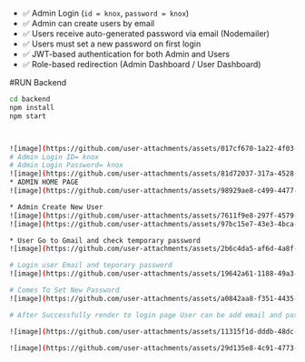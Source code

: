
- ✅ Admin Login (`id = knox`, `password = knox`)
- ✅ Admin can create users by email
- ✅ Users receive auto-generated password via email (Nodemailer)
- ✅ Users must set a new password on first login
- ✅ JWT-based authentication for both Admin and Users
- ✅ Role-based redirection (Admin Dashboard / User Dashboard)

#RUN Backend 
```bash
cd backend
npm install
npm start



![image](https://github.com/user-attachments/assets/017cf670-1a22-4f03-b0ff-5ad79a897ffe)
# Admin Login ID= knox
# Admin Login Password= knox
![image](https://github.com/user-attachments/assets/81d72037-317a-4528-9fe2-c2ebd7c2f575)
* ADMIN HOME PAGE 
![image](https://github.com/user-attachments/assets/98929ae8-c499-4477-9992-e057714d59ed)

* Admin Create New User 
![image](https://github.com/user-attachments/assets/7611f9e8-297f-4579-9980-af6a59bb0174)
![image](https://github.com/user-attachments/assets/97bc15e7-43e3-4bca-8281-351b632fe071)

* User Go to Gmail and check temporary password
![image](https://github.com/user-attachments/assets/2b6c4da5-af6d-4a8f-8266-ff99f73ea8c4)

# Login user Email and teporary password
![image](https://github.com/user-attachments/assets/19642a61-1188-49a3-95e1-d98a38ac475b)

# Comes To Set New Password
![image](https://github.com/user-attachments/assets/a0842aa8-f351-4435-9bcd-1f5e2804eb39)

# After Successfully render to login page User can be add email and password 

![image](https://github.com/user-attachments/assets/11315f1d-dddb-48dc-9a77-a7415ce80b56)

![image](https://github.com/user-attachments/assets/29d135e8-4c91-4773-ba42-2399418b9e34)

